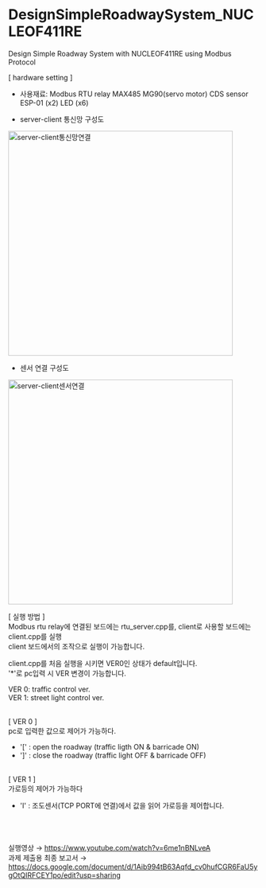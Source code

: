 # DesignSimpleRoadwaySystem_NUCLEOF411RE
Design Simple Roadway System with NUCLEOF411RE using Modbus Protocol

[ hardware setting ]<br/>
- 사용재료: 
Modbus RTU relay
MAX485
MG90(servo motor)
CDS sensor
ESP-01 (x2)
LED (x6)

- server-client 통신망 구성도<br/>
<img width="452" alt="server-client통신망연결" src="https://user-images.githubusercontent.com/47296316/122634220-e583b880-d117-11eb-9b36-a0d9c79c5b2f.png">

- 센서 연결 구성도<br/>
<img width="452" alt="server-client센서연결" src="https://user-images.githubusercontent.com/47296316/122634192-b4a38380-d117-11eb-93f4-39fcdd86a968.png">


[ 실행 방법 ]<br/>
Modbus rtu relay에 연결된 보드에는 rtu_server.cpp를, client로 사용할 보드에는 client.cpp를 실행<br/>
client 보드에서의 조작으로 실행이 가능합니다.<br/>

client.cpp를 처음 실행을 시키면 VER0인 상태가 default입니다.<br/>
'*'로 pc입력 시 VER 변경이 가능합니다.<br/>

 VER 0: traffic control ver.<br/>
 VER 1: street light control ver.<br/><br/>

[ VER 0 ]<br/>
pc로 입력한 값으로 제어가 가능하다.<br/>
- '[' : open the roadway (traffic ligth ON & barricade ON)<br/>
- ']' : close the roadway (traffic light OFF & barricade OFF)<br/><br/>

[ VER 1 ]<br/>
가로등의 제어가 가능하다<br/>
- 'I' : 조도센서(TCP PORT에 연결)에서 값을 읽어 가로등을 제어합니다.<br/><br/><br/><br/>

실행영상 → https://www.youtube.com/watch?v=6me1nBNLveA<br/>
과제 제출용 최종 보고서 → https://docs.google.com/document/d/1Aib994tB63Aqfd_cv0hufCGR6FaU5ygOtQIRFCEY1po/edit?usp=sharing<br/>
